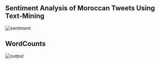 ## Sentiment Analysis of Moroccan Tweets Using Text-Mining
![sentiment](https://user-images.githubusercontent.com/67557339/183507195-7761a904-aec4-4821-a161-b4ab864673d1.png)
## WordCounts
![output](https://user-images.githubusercontent.com/67557339/183507223-edf55ecc-822d-4378-8c6b-59c34b14dca0.png)

